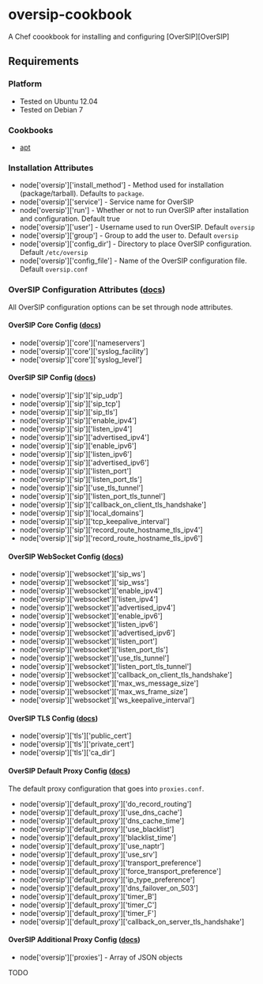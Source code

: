 oversip-cookbook
================

A Chef coookbook for installing and configuring [OverSIP][OverSIP]

## Requirements

### Platform

+ Tested on Ubuntu 12.04
+ Tested on Debian 7

### Cookbooks
+ [apt](https://github.com/opscode-cookbooks/apt)

### Installation Attributes

+ node['oversip']['install_method'] - Method used for installation (package/tarball). Defaults to `package`.
+ node['oversip']['service'] - Service name for OverSIP
+ node['oversip']['run'] - Whether or not to run OverSIP after installation and configuration. Default true
+ node['oversip']['user'] - Username used to run OverSIP. Default `oversip`
+ node['oversip']['group'] - Group to add the user to. Default `oversip`
+ node['oversip']['config_dir'] - Directory to place OverSIP configuration. Default `/etc/oversip`
+ node['oversip']['config_file'] - Name of the OverSIP configuration file. Default `oversip.conf`

### OverSIP Configuration Attributes ([docs](http://oversip.net/documentation/))

All OverSIP configuration options can be set through node attributes.

#### OverSIP Core Config ([docs](http://www.oversip.net/documentation/1.4.x/configuration/oversip_conf/#section_core))
+ node['oversip']['core']['nameservers']
+ node['oversip']['core']['syslog_facility']
+ node['oversip']['core']['syslog_level']


#### OverSIP SIP Config ([docs](http://www.oversip.net/documentation/1.4.x/configuration/oversip_conf/#section_sip))
+ node['oversip']['sip']['sip_udp']
+ node['oversip']['sip']['sip_tcp']
+ node['oversip']['sip']['sip_tls']
+ node['oversip']['sip']['enable_ipv4']
+ node['oversip']['sip']['listen_ipv4']
+ node['oversip']['sip']['advertised_ipv4']
+ node['oversip']['sip']['enable_ipv6']
+ node['oversip']['sip']['listen_ipv6']
+ node['oversip']['sip']['advertised_ipv6']
+ node['oversip']['sip']['listen_port']
+ node['oversip']['sip']['listen_port_tls']
+ node['oversip']['sip']['use_tls_tunnel']
+ node['oversip']['sip']['listen_port_tls_tunnel']
+ node['oversip']['sip']['callback_on_client_tls_handshake']
+ node['oversip']['sip']['local_domains']
+ node['oversip']['sip']['tcp_keepalive_interval']
+ node['oversip']['sip']['record_route_hostname_tls_ipv4']
+ node['oversip']['sip']['record_route_hostname_tls_ipv6']


#### OverSIP WebSocket Config ([docs](http://www.oversip.net/documentation/1.4.x/configuration/oversip_conf/#section_websocket))
+ node['oversip']['websocket']['sip_ws']
+ node['oversip']['websocket']['sip_wss']
+ node['oversip']['websocket']['enable_ipv4']
+ node['oversip']['websocket']['listen_ipv4']
+ node['oversip']['websocket']['advertised_ipv4']
+ node['oversip']['websocket']['enable_ipv6']
+ node['oversip']['websocket']['listen_ipv6']
+ node['oversip']['websocket']['advertised_ipv6']
+ node['oversip']['websocket']['listen_port']
+ node['oversip']['websocket']['listen_port_tls']
+ node['oversip']['websocket']['use_tls_tunnel']
+ node['oversip']['websocket']['listen_port_tls_tunnel']
+ node['oversip']['websocket']['callback_on_client_tls_handshake']
+ node['oversip']['websocket']['max_ws_message_size']
+ node['oversip']['websocket']['max_ws_frame_size']
+ node['oversip']['websocket']['ws_keepalive_interval']


#### OverSIP TLS Config ([docs](http://www.oversip.net/documentation/1.4.x/configuration/oversip_conf/#section_tls))
+ node['oversip']['tls']['public_cert']
+ node['oversip']['tls']['private_cert']
+ node['oversip']['tls']['ca_dir']


#### OverSIP Default Proxy Config ([docs](http://www.oversip.net/documentation/1.4.x/configuration/proxies_conf/))
The default proxy configuration that goes into `proxies.conf`.

+ node['oversip']['default_proxy']['do_record_routing']
+ node['oversip']['default_proxy']['use_dns_cache']
+ node['oversip']['default_proxy']['dns_cache_time']
+ node['oversip']['default_proxy']['use_blacklist']
+ node['oversip']['default_proxy']['blacklist_time']
+ node['oversip']['default_proxy']['use_naptr']
+ node['oversip']['default_proxy']['use_srv']
+ node['oversip']['default_proxy']['transport_preference']
+ node['oversip']['default_proxy']['force_transport_preference']
+ node['oversip']['default_proxy']['ip_type_preference']
+ node['oversip']['default_proxy']['dns_failover_on_503']
+ node['oversip']['default_proxy']['timer_B']
+ node['oversip']['default_proxy']['timer_C']
+ node['oversip']['default_proxy']['timer_F']
+ node['oversip']['default_proxy']['callback_on_server_tls_handshake']


#### OverSIP Additional Proxy Config ([docs](http://www.oversip.net/documentation/1.4.x/configuration/proxies_conf/))

+ node['oversip']['proxies'] - Array of JSON objects

TODO